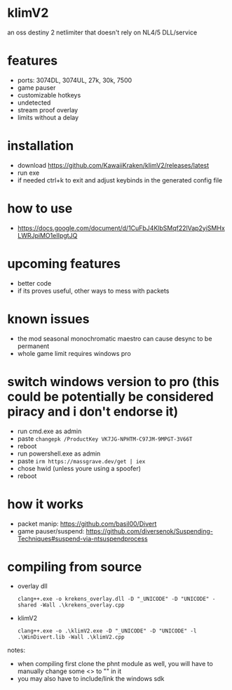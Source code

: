 # klimV2
an oss destiny 2 netlimiter that doesn't rely on NL4/5 DLL/service

# features
- ports: 3074DL, 3074UL, 27k, 30k, 7500
- game pauser
- customizable hotkeys
- undetected
- stream proof overlay 
- limits without a delay 
 
# installation
- download https://github.com/KawaiiKraken/klimV2/releases/latest
- run exe 
- if needed ctrl+k to exit and adjust keybinds in the generated config file

# how to use
- https://docs.google.com/document/d/1CuFbJ4KlbSMqf22lVap2yiSMHxLWRJpiMO1eIIpgtJQ
  
# upcoming features
- better code
- if its proves useful, other ways to mess with packets

# known issues
- the mod seasonal monochromatic maestro can cause desync to be permanent 
- whole game limit requires windows pro

# switch windows version to pro (this could be potentially be considered piracy and i don't endorse it)
- run cmd.exe as admin 
- paste `changepk /ProductKey VK7JG-NPHTM-C97JM-9MPGT-3V66T`
- reboot 
- run powershell.exe as admin
- paste `irm https://massgrave.dev/get | iex`
- chose hwid (unless youre using a spoofer)
- reboot


# how it works 
- packet manip: https://github.com/basil00/Divert
- game pauser/suspend: https://github.com/diversenok/Suspending-Techniques#suspend-via-ntsuspendprocess

# compiling from source
- overlay dll
  ```
  clang++.exe -o krekens_overlay.dll -D "_UNICODE" -D "UNICODE" -shared -Wall .\krekens_overlay.cpp
  ```
- klimV2
  ```
  clang++.exe -o .\klimV2.exe -D "_UNICODE" -D "UNICODE" -l .\WinDivert.lib -Wall .\klimV2.cpp
  ```
notes: 
- when compiling first clone the phnt module as well, you will have to manually change some <> to "" in it
- you may also have to include/link the windows sdk 

